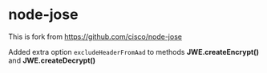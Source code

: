 # node-jose #

This is fork from https://github.com/cisco/node-jose

Added extra option ```excludeHeaderFromAad``` to methods **JWE.createEncrypt()** and **JWE.createDecrypt()**


